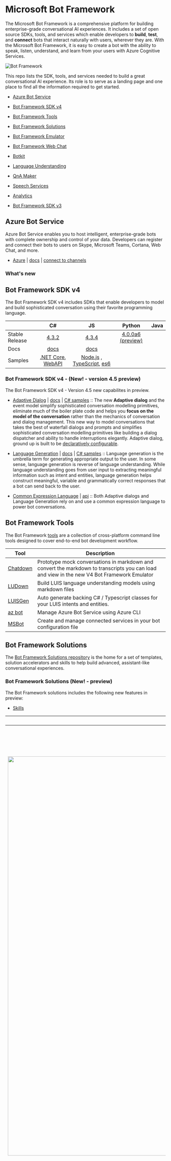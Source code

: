 
# Microsoft Bot Framework 
The Microsoft Bot Framework is a comprehensive platform for building enterprise-grade conversational AI experiences. It includes a set of open source SDKs, tools, and services which enable developers to **build**, **test**, and **connect** bots that interact naturally with users, wherever they are. With the Microsoft Bot Framework, it is easy to create a bot with the ability to speak, listen, understand, and learn from your users with Azure Cognitive Services. 

![Bot Framework](./docs/media/Bot-Framework-header.jpg)

This repo lists the SDK, tools, and services needed to build a great conversational AI experience. Its role is to serve as a landing page and one place to find all the information required to get started. 

- [Azure Bot Service](#Azure-Bot-Service)
- [Bot Framework SDK v4](#Bot-Framework-SDK-v4)
- [Bot Framework Tools](#Bot-Framework-Tools)
- [Bot Framework Solutions](#Bot-Framework-Solutions)
- [Bot Framework Emulator](#Bot-Framework-Emulator)
- [Bot Framework Web Chat](#Bot-Framework-Web-Chat)
- [Botkit](#Botkit)
- [Language Understanding](#Language-Understanding)
- [QnA Maker](#QnA-Maker)
- [Speech Services](#Speech-Services)  
- [Analytics](#Analytics)

- [Bot Framework SDK v3](#Bot-Framework-SDK-v3)

## Azure Bot Service
Azure Bot Service enables you to host intelligent, enterprise-grade bots with complete ownership and control of your data. Developers can register and connect their bots to users on Skype, Microsoft Teams, Cortana, Web Chat, and more.

- [Azure][27]  |  [docs][28] | [connect to channels][29] 

<a name="ABS-whats-new"></a>
### What's new

[27]:https://azure.microsoft.com/en-us/services/bot-service/
[28]:https://docs.microsoft.com/en-us/azure/bot-service/bot-service-overview-introduction?view=azure-bot-service-4.0
[29]:https://docs.microsoft.com/en-us/azure/bot-service/bot-service-manage-channels?view=azure-bot-service-4.0

## Bot Framework SDK v4
The Bot Framework SDK v4 includes SDKs that enable developers to model and build sophisticated conversation using their favorite programming language.


|   | C#  | JS  | Python |  Java | 
|---|:---:|:---:|:------:|:-----:|
|Stable Release |[4.3.2][1] | [4.3.4][2] | [4.0.0a6 (preview)][3] | |
|Docs | [docs][5] |[docs][5] | | |
|Samples |[.NET Core][6], [WebAPI][10] |[Node.js][7] , [TypeScript][8], [es6][9]  | | | 

[1]:https://github.com/Microsoft/botbuilder-dotnet/#packages
[2]:https://github.com/Microsoft/botbuilder-js#packages
[3]:https://github.com/Microsoft/botbuilder-python#packages
[4]:https://github.com/Microsoft/botbuilder-java#packages
[5]:https://docs.microsoft.com/en-us/azure/bot-service/?view=azure-bot-service-4.0
[6]:https://github.com/Microsoft/BotBuilder-Samples/tree/master/samples/csharp_dotnetcore
[7]:https://github.com/Microsoft/BotBuilder-Samples/tree/master/samples/javascript_nodejs
[8]:https://github.com/Microsoft/BotBuilder-Samples/tree/master/samples/javascript_typescript
[9]:https://github.com/Microsoft/BotBuilder-Samples/tree/master/samples/javascript_es6
[10]:https://github.com/Microsoft/BotBuilder-Samples/tree/master/samples/csharp_webapi

<a name="V4-whats-new"></a>
### Bot Framework SDK v4 - (New! - version 4.5 preview)
The Bot Framework SDK v4 - Version 4.5 new capabilites in preview. 

- [Adaptive Dialog][47] | [docs][48] | [C# samples][49] :: The new **Adaptive dialog** and the event model simplify sophisticated conversation modelling primitives, eliminate much of the boiler plate code and helps you **focus on the model of the conversation** rather than the mechanics of conversation and dialog management. This new way to model conversations that takes the best of waterfall dialogs and prompts and simplifies sophisticated conversation modelling primitives like building a dialog dispatcher and ability to handle interruptions elegantly.  Adaptive dialog, ground up is built to be [declaratively configurable][50].

- [Language Generation][43] | [docs][44] | [C# samples][45] :: Language generation is the umbrella term for generating appropriate output to the user. In some sense, language generation is reverse of language understanding. While language understanding goes from user input to extracting meaningful information such as intent and entities, language generation helps construct meaningful, variable and grammatically correct responses that a bot can send back to the user.

- [Common Expression Language][40] | [api][41] :: Both Adaptive dialogs and Language Generation rely on and use a common expression language to power bot conversations.


[40]:https://github.com/Microsoft/BotBuilder-Samples/tree/master/experimental/common-expression-language
[41]:https://github.com/Microsoft/BotBuilder-Samples/blob/master/experimental/common-expression-language/api-reference.md
[43]:https://github.com/Microsoft/BotBuilder-Samples/tree/master/experimental/language-generation
[44]:https://github.com/Microsoft/BotBuilder-Samples/tree/master/experimental/language-generation/docs
[45]:https://github.com/Microsoft/BotBuilder-Samples/tree/master/experimental/language-generation/csharp_dotnetcore
[46]:https://github.com/Microsoft/BotBuilder-Samples/tree/master/experimental/language-generation/javascript_nodejs/13.core-bot
[47]:https://github.com/Microsoft/BotBuilder-Samples/tree/master/experimental/adaptive-dialog
[48]:https://github.com/Microsoft/BotBuilder-Samples/tree/master/experimental/adaptive-dialog/docs
[49]:https://github.com/Microsoft/BotBuilder-Samples/tree/master/experimental/adaptive-dialog/csharp_dotnetcore
[50]:https://github.com/Microsoft/BotBuilder-Samples/tree/master/experimental/adaptive-dialog/declarative

## Bot Framework Tools
The Bot Framework [tools](https://github.com/Microsoft/botbuilder-tools) are a collection of cross-platform command line tools designed to cover end-to-end bot development workflow.

| Tool | Description |
|------|--------------|
| [Chatdown][16] | Prototype mock conversations in markdown and convert the markdown to transcripts you can load and view in the new V4 Bot Framework Emulator |
| [LUDown][17]| Build LUIS language understanding models using markdown files|
| [LUISGen][21] | Auto generate backing C# / Typescript classes for your LUIS intents and entities.|
| [az bot][36] | Manage Azure Bot Service using Azure CLI|
| [MSBot][22]| Create and manage connected services in your bot configuration file|

[16]:https://github.com/Microsoft/botbuilder-tools/blob/master/packages/Chatdown
[17]:https://github.com/Microsoft/botbuilder-tools/blob/master/packages/Ludown
[21]:https://github.com/Microsoft/botbuilder-tools/blob/master/packages/LUISGen
[22]:https://github.com/Microsoft/botbuilder-tools/blob/master/packages/MSBot
[36]:https://docs.microsoft.com/en-us/cli/azure/bot?view=azure-cli-latest


## Bot Framework Solutions

The [Bot Framework Solutions repository](https://github.com/Microsoft/AI) is the home for a set of templates, solution accelerators and skills to help build advanced, assistant-like conversational experiences.

### Bot Framework Solutions (New! - preview)

The Bot Framework solutions includes the following new features in preview:
- [Skills](https://github.com/Microsoft/AI/blob/master/docs/overview/skills.md)   


| Name | Description |  
|:------------:|------------| 
|[<img src="https://raw.githubusercontent.com/Microsoft/AI/4.4/docs/media/vatemplateintrocard.png" width="1250"> **Virtual Assistant**](/docs/) | Customers and partners have a significant need to deliver a conversational assistant tailored to their brand, personalized to their users, and made available across a broad range of canvases and devices. <br/><br/> Continuing Microsoft's open-sourced approach towards the Bot Framework SDK, the open-source Virtual Assistant solution provides you with a set of core foundational capabilities and full control over the end user experience. <br/><br/> This template incorporates the previous Enterprise Template and brings together all of the best practices and supporting components identified through building conversational experiences and greatly simplifies the creation of a new bot project including: basic conversational intents, Dispatch integration, QnA Maker, Application Insights and an automated deployment.|
|[<img src="https://raw.githubusercontent.com/Microsoft/AI/4.4/docs/media/calendarskillcardexample.png" width="1250">**Skills**]((/docs/))|Developers can compose conversational experiences by stitching together re-usable conversational capabilities, known as Skills. Skills are themselves Bots, invoked remotely and a Skill developer template (.NET, TS) is available to facilitate creation of new Skills. This can be a complex Virtual Assistant or perhaps an Enterprise Bot seeking to stitch together multiple bots within an organization.<br/><br/>A library of re-usable conversational skill building-blocks covering conversational use-cases enabling you to add extensive functionality to a Bot within minutes. Skills include LUIS models, Dialogs and Integration code and delivered in source code form enabling you to customise and extend as required. We currently provide a preview of Calendar, Email and Task productivity skills, Point of Interest, and Automotive skills, along with new experimental skills including Weather and News. Skills include LUIS models, Dialogs, and integration code delivered in source code form so developers can customize and extend as required. These can all be found in the [Solutions repository](https://github.com/Microsoft/AI) along with a Skill template for building your own skills. |
|[<img src="https://raw.githubusercontent.com/Microsoft/AI/4.4/docs/media/powerbi-conversationanalytics-luisintents.png" width="1250">**Analytics**](/docs/)| Gain key insights into your bot’s health and behavior with the Conversational AI Analytics solutions. Review available telemetry, sample Application Insights queries, and Power BI dashboards to understand the full breadth of your bot’s conversations with users. |

## Bot Framework Emulator
The [Bot Framework Emulator][60] is a  cross-platform desktop application that allows bot developers to test and debug bots built using the Bot Framework SDK. You can use the Bot Framework Emulator to test bots running locally on your machine or to connect to bots running remotely.

- [Downlad latest][61] | [Docs][62]

<a name="Emulator-whats-new"></a>
### Bot Inspector (New! - Preview)
The Bot Framework Emulator has released a Beta of the new Bot Inspector feature: a way to debug and test your Bot Framework SDK v4 bots on channels like Microsoft Teams, Slack, Cortana, Facebook Messenger, Skype, etc. As you have the conversation, messages will be mirrored to the Bot Framework Emulator where you can inspect the message data that the bot received. Additionally, a snapshot of the bot state for any given turn between the channel and the bot is rendered as well. You can inspect this data by clicking on the "Bot State" element in the conversation mirror. Read more about [Bot Inspector](https://github.com/Microsoft/BotFramework-Emulator/blob/master/content/CHANNELS.md#bot-state-inspection)



[60]:https://github.com/Microsoft/BotFramework-Emulator
[61]:https://github.com/Microsoft/BotFramework-Emulator/releases/latest
[62]:https://docs.microsoft.com/en-us/azure/bot-service/bot-service-debug-emulator?view=azure-bot-service-4.0

## Bot Framework Web Chat
The Bot Framework [Web Chat][23] is a highly customizable web-based client chat control for Azure Bot Service that provides the ability for users to interact with your bot directly in a web page.

- [Stable release][24] | [Docs][25]  | [Samples][26]

[23]:https://github.com/Microsoft/BotFramework-WebChat
[24]:https://www.npmjs.com/package/botframework-webchat
[25]:https://github.com/Microsoft/BotFramework-WebChat/tree/master/doc
[26]:https://github.com/Microsoft/BotFramework-WebChat/tree/master/samples

## Cognitive Services
To create a bot, you can use Microsoft Cognitive Services, as well as other open source and third-party AI solutions. The key cogntive services used to create a bot include: 
### Language Understanding 
A machine learning-based service to build natural language experiences. Quickly create enterprise-ready, custom models that continuously improve. [Language Understanding Service(LUIS)][30] allows your application to understand what a person wants in their own words.

<a name="LUIS-whats-new"></a>
#### What's new
- **Roles, External Entities and Dynamic Entities** :: LUIS has added several features that let developers extract more detailed information from text, so users can now build more intelligent solutions with less effort. LUIS also extended roles to all entity types, which allows the same entities to be classified with different subtypes based on context. Developers now have more granular control of what they can do with LUIS, including being able to identify and update models at runtime through dynamic lists and external entities. Dynamic lists are used to append to list entities at prediction time, permitting user-specific information to get matched exactly. Separate supplementary entity extractors are run with external entities, and that information can be appended to LUIS as strong signals for other models.

- **Analytics dashboard** :: LUIS is releasing a more detailed, visually-rich comprehensive analytics dashboard. Its user-friendly design highlights common issues most users face when designing applications, by providing simple explanations on how to resolve them to help users gain more insight into their models’ quality, potential data problems, and guidance to adopt best practices.

[Docs][31] | [Add language understanding to your bot][32] | use [LUDown][17] and [LUIS][18] command line tools 

[18]:https://github.com/Microsoft/botbuilder-tools/tree/master/packages/LUIS
[19]:https://github.com/Microsoft/botbuilder-tools/tree/master/packages/QnAMaker
[30]:https://www.luis.ai
[31]:https://docs.microsoft.com/en-us/azure/cognitive-services/LUIS/Home
[32]:https://docs.microsoft.com/en-us/azure/bot-service/bot-builder-howto-v4-luis?view=azure-bot-service-4.0&branch=pr-en-us-1325&tabs=csharp

### QnA Maker
[QnA Maker][33] is a cloud-based API service that creates a conversational, question-and-answer layer over your data. With QnA Maker, you can build, train and publish a simple question and answer bot based on FAQ URLs, structured documents, product manuals or editorial content in minutes.

<a name="QnA-whats-new"></a>
#### What's new
- Extraction pipeline: Now you can extract hierarchical information from URLs, files and sharepoint
- Intelligence: Contextual ranking models, active learning suggestions
- Conversation: Multi-turn conversations in QnA Maker.

[Docs][34]  | [add qnamaker to your bot][35] | use [LUDdown][17] and [QnAMaker][19] command line tools

[33]:https://www.qnamaker.ai/
[34]:https://aka.ms/qnamaker-docs-home
[35]:https://docs.microsoft.com/en-us/azure/bot-service/bot-builder-howto-qna?view=azure-bot-service-4.0&branch=pr-en-us-1325&tabs=cs

### Dispatch
[Dispatch][20] lets you build language models that allow you to dispatch between disparate components (such as QnA, LUIS and custom code).

[20]:https://github.com/Microsoft/botbuilder-tools/blob/master/packages/Dispatch

### Speech Services
[Speech Services][70] convert audio to text, perform speech translation and text-to-speech with the unified Speech services. With the speech services, you can integrate speech into your bot, create custom wake words, and author in multiple languages.

[70]:https://azure.microsoft.com/en-us/services/cognitive-services/speech-services/

## Botkit
[Botkit][100] is a developer tool and SDK for building chat bots, apps and custom integrations for major messaging platforms. Botkit bots `hear()` triggers, `ask()` questions and `say()` replies. Developers can use this syntax to build dialogs - now cross compatible with the latest version of Bot Framework SDK. 

In addition, Botkit brings with it 6 platform adapters allowing Javascript bot applications to communicate directly with messaging platforms: [Slack][102], [Webex Teams][103], [Google Hangouts][104], [Facebook Messenger][105], [Twilio][106], and [Web chat][107].

Botkit is part of Microsoft Bot Framework and is released under the [MIT Open Source license][101]

[100]:https://github.com/howdyai/botkit#readme
[101]:https://github.com/howdyai/botkit/blob/master/LICENSE.md
[102]:https://github.com/howdyai/botkit/tree/master/packages/botbuilder-adapter-slack#readme
[103]:https://github.com/howdyai/botkit/tree/master/packages/botbuilder-adapter-webex#readme
[104]:https://github.com/howdyai/botkit/tree/master/packages/botbuilder-adapter-hangouts#readme
[105]:https://github.com/howdyai/botkit/tree/master/packages/botbuilder-adapter-facebook#readme
[106]:https://github.com/howdyai/botkit/tree/master/packages/botbuilder-adapter-twilio-sms#readme
[107]:https://github.com/howdyai/botkit/tree/master/packages/botbuilder-adapter-web#readme

## Bot Framework SDK v3

> Note: While we actively maintain the v3 SDK, we are focusing out attention on the v4 of the SDK. Read more on [SDK v3 long-term support](https://docs.microsoft.com/en-us/azure/bot-service/bot-service-resources-bot-framework-faq?view=azure-bot-service-3.0#bot-framework-sdk-version-3-lifetime-support).

The Bot Framework SDK v3 includes SDKs that enable developers to model and build sophisticated conversation using their favorite programing language.

|  | C# | JS |  
|---|:---:|:---:|
|Stable Release |[3.20.1][11] | [3.16.0][12] | 
|Docs | [docs][13] |[docs][13] | 
|Samples |[C#][14] |[Node.js][15] |

[11]:https://www.nuget.org/packages/Microsoft.Bot.Builder/3.20.1
[12]:https://www.npmjs.com/package/botbuilder/v/3.16.0
[13]:https://docs.microsoft.com/en-us/azure/bot-service/?view=azure-bot-service-3.0
[14]:https://github.com/Microsoft/BotBuilder-V3/tree/master/CSharp/Samples
[15]:https://github.com/Microsoft/BotBuilder-V3/tree/master/Node/examples

## Reporting Security Issues

Security issues and bugs should be reported privately, via email, to the Microsoft Security Response Center (MSRC) at [secure@microsoft.com](mailto:secure@microsoft.com). You should receive a response within 24 hours. If for some reason you do not, please follow up via email to ensure we received your original message. Further information, including the [MSRC PGP](https://technet.microsoft.com/en-us/security/dn606155) key, can be found in the [Security TechCenter](https://technet.microsoft.com/en-us/security/default).

Copyright (c) Microsoft Corporation. All rights reserved.
